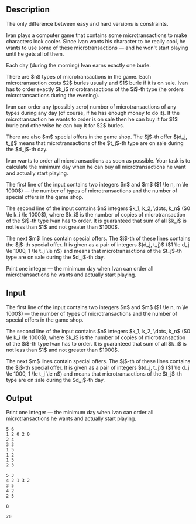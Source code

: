 ## Description

<div><p><span class="tex-font-style-bf">The only difference between easy and hard versions is constraints</span>.</p><p>Ivan plays a computer game that contains some microtransactions to make characters look cooler. Since Ivan wants his character to be really cool, he wants to use some of these microtransactions — and he won't start playing until he gets all of them.</p><p>Each day (during the <span class="tex-font-style-bf">morning</span>) Ivan earns exactly one burle.</p><p>There are $n$ types of microtransactions in the game. Each microtransaction costs $2$ burles usually and $1$ burle if it is on sale. Ivan has to order exactly $k_i$ microtransactions of the $i$-th type (he orders microtransactions during the <span class="tex-font-style-bf">evening</span>).</p><p>Ivan can order <span class="tex-font-style-bf">any</span> (possibly zero) number of microtransactions of <span class="tex-font-style-bf">any</span> types during any day (of course, <span class="tex-font-style-bf">if he has enough money to do it</span>). If the microtransaction he wants to order is on sale then he can buy it for $1$ burle and otherwise he can buy it for $2$ burles.</p><p>There are also $m$ special offers in the game shop. The $j$-th offer $(d_j, t_j)$ means that microtransactions of the $t_j$-th type are on sale during the $d_j$-th day.</p><p>Ivan wants to order all microtransactions as soon as possible. Your task is to calculate the minimum day when he can buy all microtransactions he want and actually start playing.</p></div><div class="input-specification"><p>The first line of the input contains two integers $n$ and $m$ ($1 \le n, m \le 1000$) — the number of types of microtransactions and the number of special offers in the game shop.</p><p>The second line of the input contains $n$ integers $k_1, k_2, \dots, k_n$ ($0 \le k_i \le 1000$), where $k_i$ is the number of copies of microtransaction of the $i$-th type Ivan has to order. It is guaranteed that <span class="tex-font-style-bf">sum of all $k_i$ is not less than $1$ and not greater than $1000$</span>.</p><p>The next $m$ lines contain special offers. The $j$-th of these lines contains the $j$-th special offer. It is given as a pair of integers $(d_j, t_j)$ ($1 \le d_j \le 1000, 1 \le t_j \le n$) and means that microtransactions of the $t_j$-th type are on sale during the $d_j$-th day.</p></div><div class="output-specification"><p>Print one integer — the minimum day when Ivan can order all microtransactions he wants and actually start playing.</p></div>

## Input

<p>The first line of the input contains two integers $n$ and $m$ ($1 \le n, m \le 1000$) — the number of types of microtransactions and the number of special offers in the game shop.</p><p>The second line of the input contains $n$ integers $k_1, k_2, \dots, k_n$ ($0 \le k_i \le 1000$), where $k_i$ is the number of copies of microtransaction of the $i$-th type Ivan has to order. It is guaranteed that <span class="tex-font-style-bf">sum of all $k_i$ is not less than $1$ and not greater than $1000$</span>.</p><p>The next $m$ lines contain special offers. The $j$-th of these lines contains the $j$-th special offer. It is given as a pair of integers $(d_j, t_j)$ ($1 \le d_j \le 1000, 1 \le t_j \le n$) and means that microtransactions of the $t_j$-th type are on sale during the $d_j$-th day.</p>

## Output

<p>Print one integer — the minimum day when Ivan can order all microtransactions he wants and actually start playing.</p>





```input1
5 6
1 2 0 2 0
2 4
3 3
1 5
1 2
1 5
2 3
```




```input2
5 3
4 2 1 3 2
3 5
4 2
2 5
```




```output1
8
```




```output2
20
```


